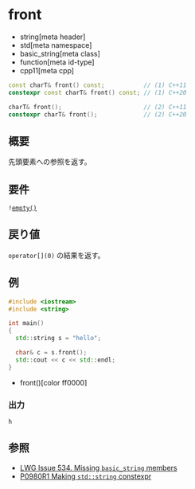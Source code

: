 # front
* string[meta header]
* std[meta namespace]
* basic_string[meta class]
* function[meta id-type]
* cpp11[meta cpp]

```cpp
const charT& front() const;           // (1) C++11
constexpr const charT& front() const; // (1) C++20

charT& front();                       // (2) C++11
constexpr charT& front();             // (2) C++20
```

## 概要
先頭要素への参照を返す。


## 要件
`!`[`empty()`](empty.md)


## 戻り値
`operator[](0)` の結果を返す。


## 例
```cpp example
#include <iostream>
#include <string>

int main()
{
  std::string s = "hello";

  char& c = s.front();
  std::cout << c << std::endl;
}
```
* front()[color ff0000]

### 出力
```
h
```

## 参照
- [LWG Issue 534. Missing `basic_string` members](http://www.open-std.org/jtc1/sc22/wg21/docs/lwg-defects.html#534)
- [P0980R1 Making `std::string` constexpr](https://www.open-std.org/jtc1/sc22/wg21/docs/papers/2019/p0980r1.pdf)

